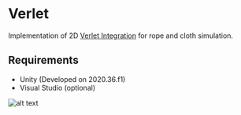 # Verlet
Implementation of 2D [Verlet Integration](https://en.wikipedia.org/wiki/Verlet_integration) for rope and cloth simulation.

## Requirements
* Unity (Developed on 2020.36.f1)
* Visual Studio (optional)

![alt text](https://github.com/havess/Verlet/tree/main/gifs/grid.gif)
